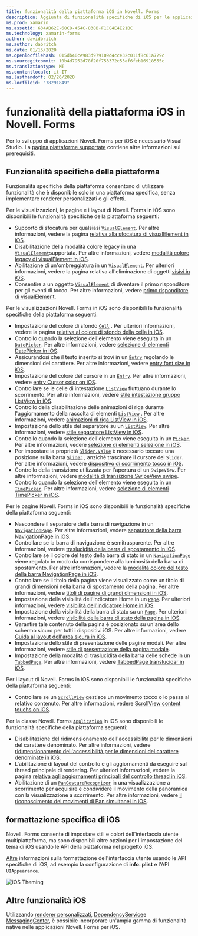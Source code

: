 ```yaml
---
title: funzionalità della piattaforma iOS in Novell. Forms
description: Aggiunta di funzionalità specifiche di iOS per le applicazioni Novell. Forms.
ms.prod: xamarin
ms.assetid: 634AB62E-68C8-454C-838B-F1CC4E4E21BC
ms.technology: xamarin-forms
author: davidbritch
ms.author: dabritch
ms.date: 01/15/2020
ms.openlocfilehash: 015db40ce983d979109d4cce32c011f8c61a729c
ms.sourcegitcommit: 10b4d7952d78f20f753372c53af6feb16918555c
ms.translationtype: MT
ms.contentlocale: it-IT
ms.lasthandoff: 02/26/2020
ms.locfileid: "78291849"
---
```

# <a name="ios-platform-features-in-xamarinforms"></a>funzionalità della piattaforma iOS in Novell. Forms

Per lo sviluppo di applicazioni Novell. Forms per iOS è necessario Visual Studio. La [pagina piattaforme supportate](~/get-started/supported-platforms.md) contiene altre informazioni sui prerequisiti.

## <a name="platform-specifics"></a>Funzionalità specifiche della piattaforma

Funzionalità specifiche della piattaforma consentono di utilizzare funzionalità che è disponibile solo in una piattaforma specifica, senza implementare renderer personalizzati o gli effetti.

Per le visualizzazioni, le pagine e i layout di Novell. Forms in iOS sono disponibili le funzionalità specifiche della piattaforma seguenti:

- Supporto di sfocatura per qualsiasi [`VisualElement`](xref:Xamarin.Forms.VisualElement). Per altre informazioni, vedere la pagina [relativa alla sfocatura di visualElement in iOS](visualelement-blur.md).
- Disabilitazione della modalità colore legacy in una [`VisualElement`](xref:Xamarin.Forms.VisualElement)supportata. Per altre informazioni, vedere [modalità colore legacy di visualElement in iOS](legacy-color-mode.md).
- Abilitazione di un'ombreggiatura in un [`VisualElement`](xref:Xamarin.Forms.VisualElement). Per ulteriori informazioni, vedere la pagina relativa all'eliminazione di oggetti [visivi in iOS](visualelement-drop-shadow.md).
- Consentire a un oggetto [`VisualElement`](xref:Xamarin.Forms.VisualElement) di diventare il primo risponditore per gli eventi di tocco. Per altre informazioni, vedere [primo risponditore di visualElement](visualelement-first-responder.md).

Per le visualizzazioni Novell. Forms in iOS sono disponibili le funzionalità specifiche della piattaforma seguenti:

- Impostazione del colore di sfondo [`Cell`](xref:Xamarin.Forms.Cell) . Per ulteriori informazioni, vedere la pagina [relativa al colore di sfondo della cella in iOS](cell-background-color.md).
- Controllo quando la selezione dell'elemento viene eseguita in un [`DatePicker`](xref:Xamarin.Forms.DatePicker). Per altre informazioni, vedere [selezione di elementi DatePicker in iOS](datepicker-selection.md).
- Assicurandosi che il testo inserito si trovi in un [`Entry`](xref:Xamarin.Forms.Entry) regolando le dimensioni del carattere. Per altre informazioni, vedere [entry font size in iOS](entry-font-size.md).
- Impostazione del colore del cursore in un [`Entry`](xref:Xamarin.Forms.Entry). Per altre informazioni, vedere [entry Cursor color on iOS](entry-cursor-color.md).
- Controllare se le celle di intestazione [`ListView`](xref:Xamarin.Forms.ListView) fluttuano durante lo scorrimento. Per altre informazioni, vedere [stile intestazione gruppo ListView in iOS](listview-group-header-style.md).
- Controllo della disabilitazione delle animazioni di riga durante l'aggiornamento della raccolta di elementi [`ListView`](xref:Xamarin.Forms.ListView) . Per altre informazioni, vedere [animazioni di riga ListView in iOS](listview-row-animations.md).
- Impostazione dello stile del separatore su un [`ListView`](xref:Xamarin.Forms.ListView). Per altre informazioni, vedere [stile separatore ListView in iOS](listview-separator-style.md).
- Controllo quando la selezione dell'elemento viene eseguita in un [`Picker`](xref:Xamarin.Forms.Picker). Per altre informazioni, vedere [selezione di elementi selezione in iOS](picker-selection.md).
- Per impostare la proprietà [`Slider.Value`](xref:Xamarin.Forms.Slider.Value) è necessario toccare una posizione sulla barra [`Slider`](xref:Xamarin.Forms.Slider) , anziché trascinare il cursore del `Slider`. Per altre informazioni, vedere [dispositivo di scorrimento tocco in iOS](slider-thumb.md).
- Controllo della transizione utilizzata per l'apertura di un `SwipeView`. Per altre informazioni, vedere [modalità di transizione SwipeView swipe](swipeview-swipetransitionmode.md).
- Controllo quando la selezione dell'elemento viene eseguita in un [`TimePicker`](xref:Xamarin.Forms.TimePicker). Per altre informazioni, vedere [selezione di elementi TimePicker in iOS](timepicker-selection.md).

Per le pagine Novell. Forms in iOS sono disponibili le funzionalità specifiche della piattaforma seguenti:

- Nascondere il separatore della barra di navigazione in un [`NavigationPage`](xref:Xamarin.Forms.NavigationPage). Per altre informazioni, vedere [separatore della barra NavigationPage in iOS](navigation-bar-separator.md).
- Controllare se la barra di navigazione è semitrasparente. Per altre informazioni, vedere [traslucidità della barra di spostamento in iOS](navigation-bar-translucent.md).
- Controllare se il colore del testo della barra di stato in un [`NavigationPage`](xref:Xamarin.Forms.NavigationPage) viene regolato in modo da corrispondere alla luminosità della barra di spostamento. Per altre informazioni, vedere la [modalità colore del testo della barra NavigationPage in iOS](status-bar-text-color.md).
- Controllare se il titolo della pagina viene visualizzato come un titolo di grandi dimensioni nella barra di spostamento della pagina. Per altre informazioni, vedere [titoli di pagine di grandi dimensioni in iOS](page-large-title.md).
- Impostazione della visibilità dell'indicatore Home in un [`Page`](xref:Xamarin.Forms.Page). Per ulteriori informazioni, vedere [visibilità dell'indicatore Home in iOS](page-home-indicator.md).
- Impostazione della visibilità della barra di stato su un [`Page`](xref:Xamarin.Forms.Page). Per ulteriori informazioni, vedere [visibilità della barra di stato della pagina in iOS](page-status-bar-visibility.md).
- Garantire tale contenuto della pagina è posizionato su un'area dello schermo sicuro per tutti i dispositivi iOS. Per altre informazioni, vedere [Guida al layout dell'area sicura in iOS](page-safe-area-layout.md).
- Impostazione dello stile di presentazione delle pagine modali. Per altre informazioni, vedere [stile di presentazione della pagina modale](page-presentation-style.md).
- Impostazione della modalità di traslucidità della barra delle schede in un [`TabbedPage`](xref:Xamarin.Forms.TabbedPage). Per altre informazioni, vedere [TabbedPage translucidar in iOS](tabbedpage-translucent-tabbar.md).

Per i layout di Novell. Forms in iOS sono disponibili le funzionalità specifiche della piattaforma seguenti:

- Controllare se un [`ScrollView`](xref:Xamarin.Forms.ScrollView) gestisce un movimento tocco o lo passa al relativo contenuto. Per altre informazioni, vedere [ScrollView content touchs on iOS](scrollview-content-touches.md).

Per la classe Novell. Forms [`Application`](xref:Xamarin.Forms.Application) in iOS sono disponibili le funzionalità specifiche della piattaforma seguenti:

- Disabilitazione del ridimensionamento dell'accessibilità per le dimensioni del carattere denominato. Per altre informazioni, vedere [ridimensionamento dell'accessibilità per le dimensioni del carattere denominate in iOS](named-font-size-scaling.md).
- L'abilitazione di layout del controllo e gli aggiornamenti da eseguire sul thread principale di rendering. Per ulteriori informazioni, vedere la pagina [relativa agli aggiornamenti principali del controllo thread in iOS](main-thread-updates-ui.md).
- Abilitazione di un [`PanGestureRecognizer`](xref:Xamarin.Forms.PanGestureRecognizer) in una visualizzazione a scorrimento per acquisire e condividere il movimento della panoramica con la visualizzazione a scorrimento. Per altre informazioni, vedere [il riconoscimento dei movimenti di Pan simultanei in iOS](application-pan-gesture.md).

## <a name="ios-specific-formatting"></a>formattazione specifica di iOS

Novell. Forms consente di impostare stili e colori dell'interfaccia utente multipiattaforma, ma sono disponibili altre opzioni per l'impostazione del tema di iOS usando le API della piattaforma nel progetto iOS.

[Altre](formatting.md) informazioni sulla formattazione dell'interfaccia utente usando le API specifiche di iOS, ad esempio la configurazione di **info. plist** e l'API `UIAppearance`.

![](images/status-white-sml.png "iOS Theming")

## <a name="other-ios-features"></a>Altre funzionalità iOS

Utilizzando [renderer personalizzati](~/xamarin-forms/app-fundamentals/custom-renderer/index.md), [DependencyService](~/xamarin-forms/app-fundamentals/dependency-service/index.md)e [MessagingCenter](~/xamarin-forms/app-fundamentals/messaging-center.md), è possibile incorporare un'ampia gamma di funzionalità native nelle applicazioni Novell. Forms per iOS.
